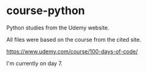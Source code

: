 # course-python

Python studies from the Udemy website.

All files were based on the course from the cited site.

https://www.udemy.com/course/100-days-of-code/

I'm currently on day 7.
